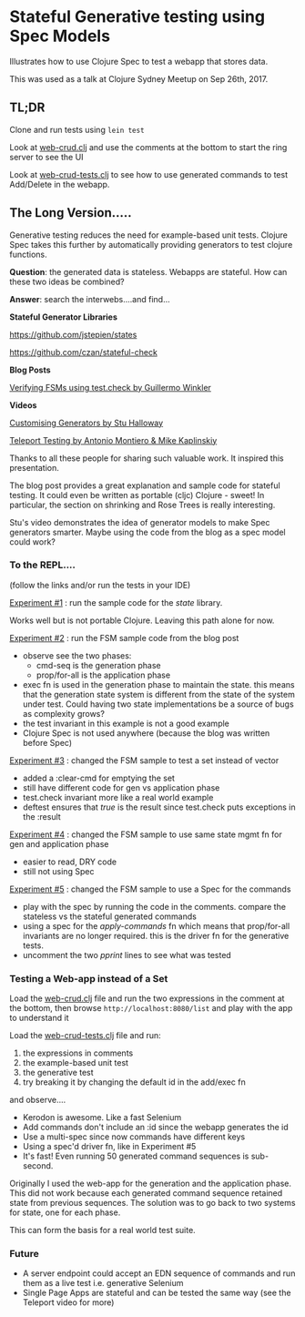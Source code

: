 # Stateful Generative testing using Spec Models

Illustrates how to use Clojure Spec to test a webapp that stores data.

This was used as a talk at Clojure Sydney Meetup on Sep 26th, 2017.

## TL;DR

Clone and run tests using `lein test`

Look at [web-crud.clj](https://github.com/stevebuik/stateful-generative-tests/blob/master/src/stateful_testing/web_crud.clj) and use the comments at the bottom to start the ring server to see the UI

Look at [web-crud-tests.clj](https://github.com/stevebuik/stateful-generative-tests/blob/master/test/stateful_testing/web_crud_tests.clj) to see how to use generated commands to test Add/Delete in the webapp.

## The Long Version.....

Generative testing reduces the need for example-based unit tests.
Clojure Spec takes this further by automatically providing generators to test clojure functions.

**Question**: the generated data is stateless. Webapps are stateful. How can these two ideas be combined?

**Answer**: search the interwebs....and find...

**Stateful Generator Libraries**

https://github.com/jstepien/states

https://github.com/czan/stateful-check

**Blog Posts**

[Verifying FSMs using test.check by Guillermo Winkler](http://blog.guillermowinkler.com/blog/2015/04/12/verifying-state-machine-behavior-using-test-dot-check/)

**Videos**

[Customising Generators by Stu Halloway](https://www.youtube.com/watch?v=WoFkhE92fqc)

[Teleport Testing by Antonio Montiero & Mike Kaplinskiy](https://www.youtube.com/watch?v=qijWBPYkRAQ)

Thanks to all these people for sharing such valuable work. It inspired this presentation.

The blog post provides a great explanation and sample code for stateful testing.
It could even be written as portable (cljc) Clojure - sweet!
In particular, the section on shrinking and Rose Trees is really interesting.

Stu's video demonstrates the idea of generator models to make Spec generators smarter.
Maybe using the code from the blog as a spec model could work?

### To the REPL....

(follow the links and/or run the tests in your IDE)

[Experiment #1](https://github.com/stevebuik/stateful-generative-tests/blob/master/test/stateful_testing/states_lib_tests.clj)
: run the sample code for the *state* library.

Works well but is not portable Clojure. Leaving this path alone for now.

[Experiment #2](https://github.com/stevebuik/stateful-generative-tests/blob/master/test/stateful_testing/fsm_tests.clj)
: run the FSM sample code from the blog post

* observe see the two phases:
    * cmd-seq is the generation phase
    * prop/for-all is the application phase
* exec fn is used in the generation phase to maintain the state.
this means that the generation state system is different from the state of the system under test. Could having two state implementations be a source of bugs as complexity grows?
* the test invariant in this example is not a good example
* Clojure Spec is not used anywhere (because the blog was written before Spec)

[Experiment #3](https://github.com/stevebuik/stateful-generative-tests/blob/master/test/stateful_testing/fsm_tests2.clj)
: changed the FSM sample to test a set instead of vector

* added a :clear-cmd for emptying the set
* still have different code for gen vs application phase
* test.check invariant more like a real world example
* deftest ensures that *true* is the result since test.check puts exceptions in the :result

[Experiment #4](https://github.com/stevebuik/stateful-generative-tests/blob/master/test/stateful_testing/fsm_tests3.clj)
: changed the FSM sample to use same state mgmt fn for gen and application phase

* easier to read, DRY code
* still not using Spec

[Experiment #5](https://github.com/stevebuik/stateful-generative-tests/blob/master/test/stateful_testing/fsm_tests4.clj)
: changed the FSM sample to use a Spec for the commands

* play with the spec by running the code in the comments. compare the stateless vs the stateful generated commands
* using a spec for the *apply-commands* fn which means that prop/for-all invariants are no longer required.
this is the driver fn for the generative tests.
* uncomment the two *pprint* lines to see what was tested

### Testing a Web-app instead of a Set

Load the [web-crud.clj](https://github.com/stevebuik/stateful-generative-tests/blob/master/src/stateful_testing/web_crud.clj)
file and run the two expressions in the comment at the bottom, then browse `http://localhost:8080/list`
and play with the app to understand it

Load the [web-crud-tests.clj](https://github.com/stevebuik/stateful-generative-tests/blob/master/test/stateful_testing/web_crud_tests.clj)
file and run:

1. the expressions in comments
2. the example-based unit test
3. the generative test
4. try breaking it by changing the default id in the add/exec fn

and observe....

* Kerodon is awesome. Like a fast Selenium
* Add commands don't include an :id since the webapp generates the id
* Use a multi-spec since now commands have different keys
* Using a spec'd driver fn, like in Experiment #5
* It's fast! Even running 50 generated command sequences is sub-second.

Originally I used the web-app for the generation and the application phase.
This did not work because each generated command sequence retained state from previous sequences.
The solution was to go back to two systems for state, one for each phase.

This can form the basis for a real world test suite.

### Future

* A server endpoint could accept an EDN sequence of commands and run them as a live test i.e. generative Selenium
* Single Page Apps are stateful and can be tested the same way (see the Teleport video for more)



